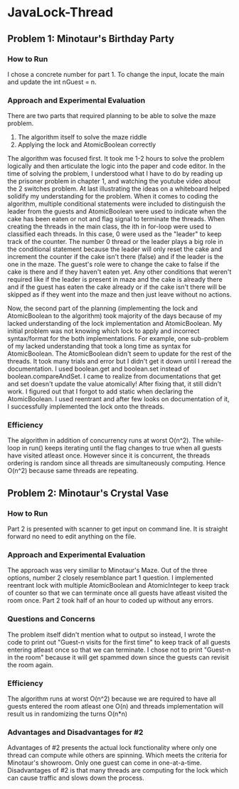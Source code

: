 # JavaLock-Thread
## Problem 1: Minotaur's Birthday Party
### How to Run
I chose a concrete number for part 1. To change the input, locate the main and update the int nGuest = n. 

### Approach and Experimental Evaluation
There are two parts that required planning to be able to solve the maze problem.
1) The algorithm itself to solve the maze riddle
2) Applying the lock and AtomicBoolean correctly

The algorithm was focused first. It took me 1-2 hours to solve the problem logically and then articulate the logic into the paper and code editor. In the time of solving the problem, I understood what I have to do by reading up the prisoner problem in chapter 1, and watching the youtube video about the 2 switches problem. At last illustrating the ideas on a whiteboard helped solidify my understanding for the problem. When it comes to coding the algorithm, multiple conditional statements were included to distinguish the leader from the guests and AtomicBoolean were used to indicate when the cake has been eaten or not and flag signal to terminate the threads. When creating the threads in the main class, the ith in for-loop were used to classified each threads. In this case, 0 were used as the "leader" to keep track of the counter. The number 0 thread or the leader plays a big role in the conditional statement because the leader will only reset the cake and increment the counter if the cake isn't there (false) and if the leader is the one in the maze. The guest's role were to change the cake to false if the cake is there and if they haven't eaten yet. 
Any other conditions that weren't required like if the leader is present in maze and the cake is already there and if the guest has eaten the cake already or if the cake isn't there will be skipped as if they went into the maze and then just leave without no actions. 

Now, the second part of the planning (implementing the lock and AtomicBoolean to the algorithm) took majority of the days because of my lacked understanding of the lock implementation and AtomicBoolean. My initial problem was not knowing which lock to apply and incorrect syntax/format for the both implementations. For example, one sub-problem of my lacked understanding that took a long time as syntax for AtomicBoolean. The AtomicBoolean didn't seem to update for the rest of the threads. It took many trials and error but I didn't get it down until I reread the documentation. I used boolean.get and boolean.set instead of boolean.compareAndSet. I came to realize from documentations that get and set doesn't update the value atomically! After fixing that, it still didn't work. I figured out that I forgot to add static when declaring the AtomicBoolean. I used reentrant and after few looks on documentation of it, I successfully implemented the lock onto the threads.

### Efficiency
The algorithm in addition of concurrency runs at worst O(n^2). The while-loop in run() keeps iterating until the flag changes to true when all guests have visited atleast once. However since it is concurrent, the threads ordering is random since all threads are simultaneously computing. Hence O(n^2) because same threads are repeating.  

## Problem 2: Minotaur's Crystal Vase
### How to Run
Part 2 is presented with scanner to get input on command line. It is straight forward no need to edit anything on the file.
### Approach and Experimental Evaluation
The approach was very similiar to Minotaur's Maze. Out of the three options, number 2 closely resemblance part 1 question. I implemented reentrant lock with multiple AtomicBoolean and AtomicInteger to keep track of counter so that we can terminate once all guests have atleast visited the room once.
Part 2 took half of an hour to coded up without any errors. 

### Questions and Concerns
The problem itself didn't mention what to output so instead, I wrote the code to print out "Guest-n visits for the first time" to keep track of all guests entering atleast once so that we can terminate. I chose not to print "Guest-n in the room" because it will get spammed down since the guests can revisit the room again. 

### Efficiency 
The algorithm runs at worst O(n^2) because we are required to have all guests entered the room atleast one O(n) and threads implementation will result us in randomizing the turns O(n*n)

### Advantages and Disadvantages for #2
Advantages of #2 presents the actual lock functionality where only one thread can compute while others are spinning. Which meets the criteria for Minotaur's showroom. Only one guest can come in one-at-a-time. 
Disadvantages of #2 is that many threads are computing for the lock which can cause traffic and slows down the process. 
